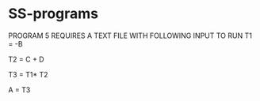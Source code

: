 # SS-programs
PROGRAM 5 REQUIRES A TEXT FILE WITH FOLLOWING INPUT TO RUN
T1 = -B

T2 = C + D

T3 = T1* T2

A = T3
